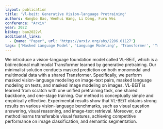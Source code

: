```yaml
---
layout: publication
title: 'Vl-beit: Generative Vision-language Pretraining'
authors: Hangbo Bao, Wenhui Wang, Li Dong, Furu Wei
conference: "Arxiv"
year: 2022
bibkey: bao2022vl
additional_links:
  - {name: "Paper", url: 'https://arxiv.org/abs/2206.01127'}
tags: ['Masked Language Model', 'Language Modeling', 'Transformer', 'Training Techniques', 'BERT', 'Model Architecture', 'Applications', 'Multimodal Models', 'Pretraining Methods']
---
```

We introduce a vision-language foundation model called VL-BEiT, which is a
bidirectional multimodal Transformer learned by generative pretraining. Our
minimalist solution conducts masked prediction on both monomodal and multimodal
data with a shared Transformer. Specifically, we perform masked vision-language
modeling on image-text pairs, masked language modeling on texts, and masked
image modeling on images. VL-BEiT is learned from scratch with one unified
pretraining task, one shared backbone, and one-stage training. Our method is
conceptually simple and empirically effective. Experimental results show that
VL-BEiT obtains strong results on various vision-language benchmarks, such as
visual question answering, visual reasoning, and image-text retrieval.
Moreover, our method learns transferable visual features, achieving competitive
performance on image classification, and semantic segmentation.
